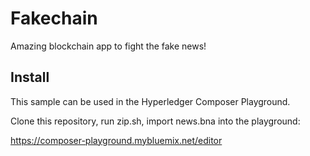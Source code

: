 # Fakechain

Amazing blockchain app to fight the fake news!


## Install

This sample can be used in the Hyperledger Composer Playground.

Clone this repository, run zip.sh, import news.bna into the
playground:

https://composer-playground.mybluemix.net/editor


